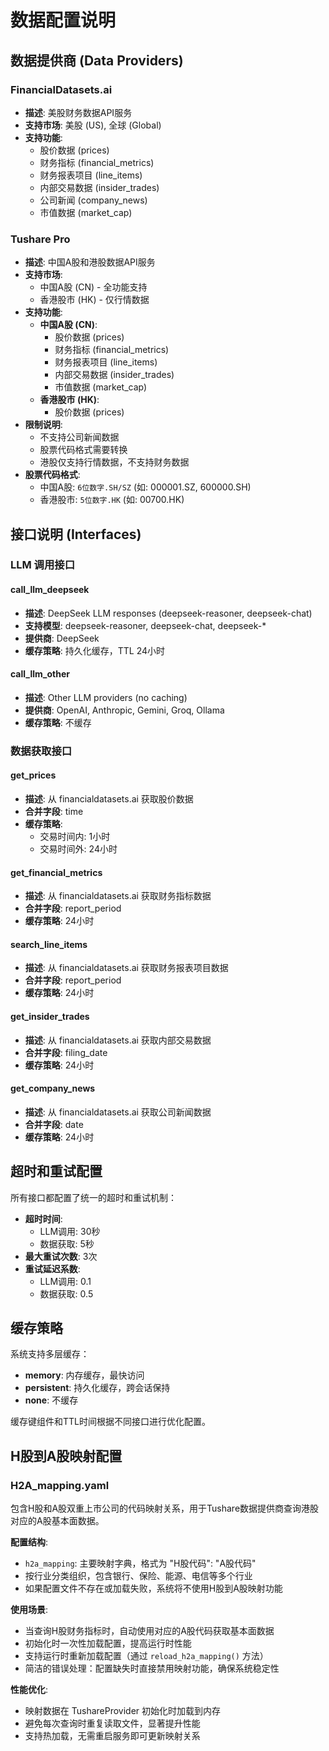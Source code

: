 # 数据配置说明

## 数据提供商 (Data Providers)

### FinancialDatasets.ai
- **描述**: 美股财务数据API服务
- **支持市场**: 美股 (US), 全球 (Global)
- **支持功能**:
  - 股价数据 (prices)
  - 财务指标 (financial_metrics)  
  - 财务报表项目 (line_items)
  - 内部交易数据 (insider_trades)
  - 公司新闻 (company_news)
  - 市值数据 (market_cap)

### Tushare Pro
- **描述**: 中国A股和港股数据API服务
- **支持市场**: 
  - 中国A股 (CN) - 全功能支持
  - 香港股市 (HK) - 仅行情数据
- **支持功能**:
  - **中国A股 (CN)**: 
    - 股价数据 (prices)
    - 财务指标 (financial_metrics)
    - 财务报表项目 (line_items)
    - 内部交易数据 (insider_trades)
    - 市值数据 (market_cap)
  - **香港股市 (HK)**:
    - 股价数据 (prices)
- **限制说明**:
  - 不支持公司新闻数据
  - 股票代码格式需要转换
  - 港股仅支持行情数据，不支持财务数据
- **股票代码格式**:
  - 中国A股: `6位数字.SH/SZ` (如: 000001.SZ, 600000.SH)
  - 香港股市: `5位数字.HK` (如: 00700.HK)

## 接口说明 (Interfaces)

### LLM 调用接口

#### call_llm_deepseek
- **描述**: DeepSeek LLM responses (deepseek-reasoner, deepseek-chat)
- **支持模型**: deepseek-reasoner, deepseek-chat, deepseek-*
- **提供商**: DeepSeek
- **缓存策略**: 持久化缓存，TTL 24小时

#### call_llm_other  
- **描述**: Other LLM providers (no caching)
- **提供商**: OpenAI, Anthropic, Gemini, Groq, Ollama
- **缓存策略**: 不缓存

### 数据获取接口

#### get_prices
- **描述**: 从 financialdatasets.ai 获取股价数据
- **合并字段**: time
- **缓存策略**: 
  - 交易时间内: 1小时
  - 交易时间外: 24小时

#### get_financial_metrics
- **描述**: 从 financialdatasets.ai 获取财务指标数据
- **合并字段**: report_period
- **缓存策略**: 24小时

#### search_line_items
- **描述**: 从 financialdatasets.ai 获取财务报表项目数据
- **合并字段**: report_period
- **缓存策略**: 24小时

#### get_insider_trades
- **描述**: 从 financialdatasets.ai 获取内部交易数据
- **合并字段**: filing_date
- **缓存策略**: 24小时

#### get_company_news
- **描述**: 从 financialdatasets.ai 获取公司新闻数据
- **合并字段**: date
- **缓存策略**: 24小时

## 超时和重试配置

所有接口都配置了统一的超时和重试机制：
- **超时时间**: 
  - LLM调用: 30秒
  - 数据获取: 5秒
- **最大重试次数**: 3次
- **重试延迟系数**: 
  - LLM调用: 0.1
  - 数据获取: 0.5

## 缓存策略

系统支持多层缓存：
- **memory**: 内存缓存，最快访问
- **persistent**: 持久化缓存，跨会话保持
- **none**: 不缓存

缓存键组件和TTL时间根据不同接口进行优化配置。

## H股到A股映射配置

### H2A_mapping.yaml
包含H股和A股双重上市公司的代码映射关系，用于Tushare数据提供商查询港股对应的A股基本面数据。

**配置结构**:
- `h2a_mapping`: 主要映射字典，格式为 "H股代码": "A股代码"
- 按行业分类组织，包含银行、保险、能源、电信等多个行业
- 如果配置文件不存在或加载失败，系统将不使用H股到A股映射功能

**使用场景**:
- 当查询H股财务指标时，自动使用对应的A股代码获取基本面数据
- 初始化时一次性加载配置，提高运行时性能
- 支持运行时重新加载配置（通过 `reload_h2a_mapping()` 方法）
- 简洁的错误处理：配置缺失时直接禁用映射功能，确保系统稳定性

**性能优化**:
- 映射数据在 TushareProvider 初始化时加载到内存
- 避免每次查询时重复读取文件，显著提升性能
- 支持热加载，无需重启服务即可更新映射关系 